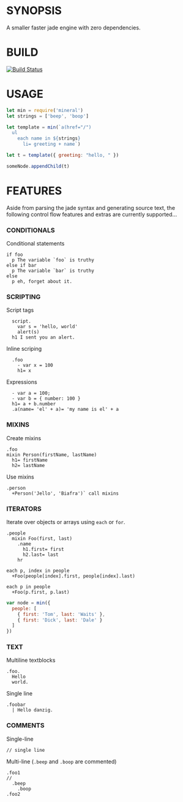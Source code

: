 # SYNOPSIS
A smaller faster jade engine with zero dependencies.

# BUILD
[![Build Status](https://travis-ci.org/voltraco/mineral.svg)](https://travis-ci.org/voltraco/mineral)

# USAGE
```js
let min = require('mineral')
let strings = ['beep', 'boop']

let template = min(`a(href="/")
  ul
    each name in ${strings}
      li= greeting + name`)

let t = template({ greeting: "hello, " })

someNode.appendChild(t)
```

# FEATURES
Aside from parsing the jade syntax and generating source text,
the following control flow features and extras are currently supported...

### CONDITIONALS
Conditional statements

```jade
if foo
  p The variable `foo` is truthy
else if bar
  p The variable `bar` is truthy
else
  p eh, forget about it.
```

### SCRIPTING

Script tags

```jade
  script.
    var s = 'hello, world'
    alert(s)
  h1 I sent you an alert.
```

Inline scriping

```jade
  .foo
    - var x = 100
    h1= x
```

Expressions

```jade
  - var a = 100;
  - var b = { number: 100 }
  h1= a + b.number
  .a(name= 'el' + a)= 'my name is el' + a
```

### MIXINS

Create mixins

```jade
.foo
mixin Person(firstName, lastName)
  h1= firstName
  h2= lastName
```

Use mixins

```jade
.person
  +Person('Jello', 'Biafra')` call mixins
```

### ITERATORS

Iterate over objects or arrays using `each` or `for`.

```jade
.people
  mixin Foo(first, last)
    .name
      h1.first= first
      h2.last= last
    hr

each p, index in people
  +Foo(people[index].first, people[index].last)

each p in people
  +Foo(p.first, p.last)
```

```javascript
var node = min({
  people: [
    { first: 'Tom', last: 'Waits' },
    { first: 'Dick', last: 'Dale' }
  ]
})
```

### TEXT

Multiline textblocks

```jade
.foo.
  Hello
  world.
```

Single line

```jade
.foobar
  | Hello danzig.
```

### COMMENTS

Single-line

```jade
// single line
```

Multi-line (`.beep` and `.boop` are commented)

```jade
.foo1
//
  .beep
    .boop
.foo2
```

